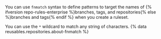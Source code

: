 You can use `fnmatch` syntax to define patterns to target the names of {% ifversion repo-rules-enterprise %}branches, tags, and repositories{% else %}branches and tags{% endif %} when you create a ruleset.

You can use the `*` wildcard to match any string of characters. {% data reusables.repositories.about-fnmatch %}